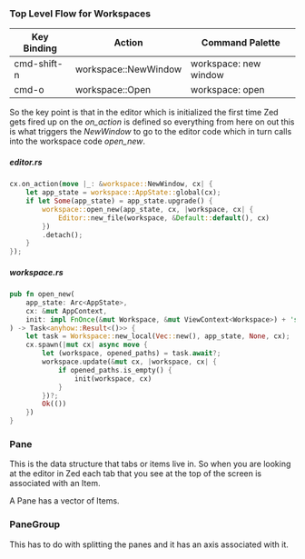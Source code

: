 
### Top Level Flow for Workspaces

| Key Binding | Action | Command Palette |
| ----------- | ------ | --------------- |
| cmd-shift-n | workspace::NewWindow | workspace: new window
| cmd-o | workspace::Open | workspace: open


So the key point is that in the editor which is initialized the first time
Zed gets fired up on the *on_action* is defined so everything from here
on out this is what triggers the *NewWindow* to go to the editor code
which in turn calls into the workspace code *open_new*.

##### editor.rs

```rust
cx.on_action(move |_: &workspace::NewWindow, cx| {
    let app_state = workspace::AppState::global(cx);
    if let Some(app_state) = app_state.upgrade() {
        workspace::open_new(app_state, cx, |workspace, cx| {
            Editor::new_file(workspace, &Default::default(), cx)
        })
        .detach();
    }
});
```

##### workspace.rs

```rust
pub fn open_new(
    app_state: Arc<AppState>,
    cx: &mut AppContext,
    init: impl FnOnce(&mut Workspace, &mut ViewContext<Workspace>) + 'static + Send,
) -> Task<anyhow::Result<()>> {
    let task = Workspace::new_local(Vec::new(), app_state, None, cx);
    cx.spawn(|mut cx| async move {
        let (workspace, opened_paths) = task.await?;
        workspace.update(&mut cx, |workspace, cx| {
            if opened_paths.is_empty() {
                init(workspace, cx)
            }
        })?;
        Ok(())
    })
}
```

### Pane

This is the data structure that tabs or items live in. So when you are looking at the editor in Zed each tab that you see at the top of the screen is associated with an Item.

A Pane has a vector of Items.

### PaneGroup

This has to do with splitting the panes and it has an axis associated with it.
